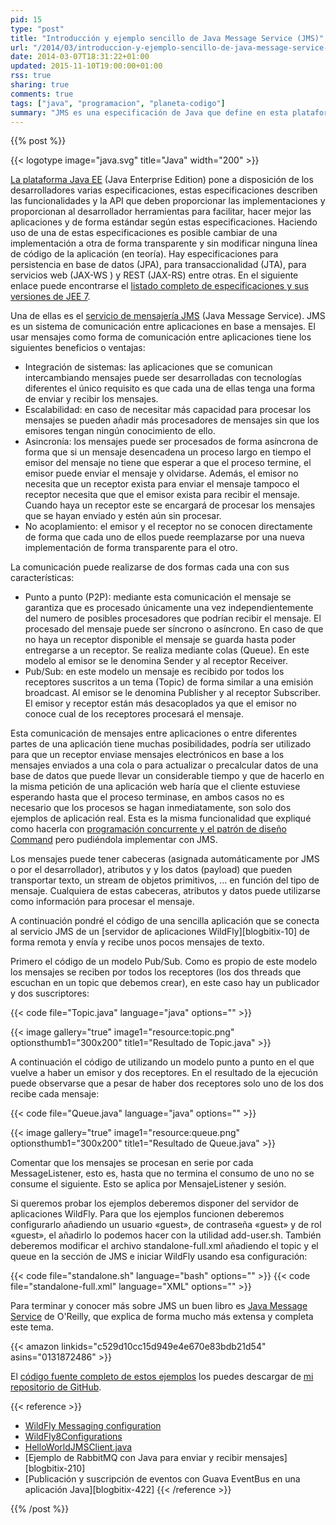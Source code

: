 ```yaml
---
pid: 15
type: "post"
title: "Introducción y ejemplo sencillo de Java Message Service (JMS)"
url: "/2014/03/introduccion-y-ejemplo-sencillo-de-java-message-service-jms/"
date: 2014-03-07T18:31:22+01:00
updated: 2015-11-10T19:00:00+01:00
rss: true
sharing: true
comments: true
tags: ["java", "programacion", "planeta-codigo"]
summary: "JMS es una especificación de Java que define en esta plataforma una forma comunicación entre aplicaciones basada en el intercambio de mensajes. Los mensajes permiten a las aplicaciones no conocerse entre sí y comunicarse de forma asíncrona pudiendo hacer que los mensajes de una cola solo sean consumidos por un único receptor o por varios suscriptores interesados en un determinado tema. En el código de ejemplo muestro tanto la comunicación con colas (queues) como con temas (topics)"
---
```


{{% post %}}

{{< logotype image="java.svg" title="Java" width="200" >}}

[La plataforma Java EE](https://en.wikipedia.org/wiki/Java_Platform,_Enterprise_Edition) (Java Enterprise Edition) pone a disposición de los desarrolladores varias especificaciones, estas especificaciones describen las funcionalidades y la API que deben proporcionar las implementaciones y proporcionan al desarrollador herramientas para facilitar, hacer mejor las aplicaciones y de forma estándar según estas especificaciones. Haciendo uso de una de estas especificaciones es posible cambiar de una implementación a otra de forma transparente y sin modificar ninguna línea de código de la aplicación (en teoría). Hay especificaciones para persistencia en base de datos (JPA), para transaccionalidad (JTA), para servicios web (JAX-WS ) y REST (JAX-RS) entre otras. En el siguiente enlace puede encontrarse el [listado completo de especificaciones y sus versiones de JEE 7](https://glassfish.java.net/downloads/ri/).

Una de ellas es el [servicio de mensajería JMS](https://es.wikipedia.org/wiki/Java_Message_Service) (Java Message Service). JMS es un sistema de comunicación entre aplicaciones en base a mensajes. El usar mensajes como forma de comunicación entre aplicaciones tiene los siguientes beneficios o ventajas:

* Integración de sistemas: las aplicaciones que se comunican intercambiando mensajes puede ser desarrolladas con tecnologías diferentes el único requisito es que cada una de ellas tenga una forma de enviar y recibir los mensajes.
* Escalabilidad: en caso de necesitar más capacidad para procesar los mensajes se pueden añadir más procesadores de mensajes sin que los emisores tengan ningún conocimiento de ello.
* Asincronía: los mensajes puede ser procesados de forma asíncrona de forma que si un mensaje desencadena un proceso largo en tiempo el emisor del mensaje no tiene que esperar a que el proceso termine, el emisor puede enviar el mensaje y olvidarse. Además, el emisor no necesita que un receptor exista para enviar el mensaje tampoco el receptor necesita que que el emisor exista para recibir el mensaje. Cuando haya un receptor este se encargará de procesar los mensajes que se hayan enviado y estén aún sin procesar.
* No acoplamiento: el emisor y el receptor no se conocen directamente de forma que cada uno de ellos puede reemplazarse por una nueva implementación de forma transparente para el otro.

La comunicación puede realizarse de dos formas cada una con sus características:

* Punto a punto (P2P): mediante esta comunicación el mensaje se garantiza que es procesado únicamente una vez independientemente del numero de posibles procesadores que podrían recibir el mensaje. El procesado del mensaje puede ser síncrono o asíncrono. En caso de que no haya un receptor disponible el mensaje se guarda hasta poder entregarse a un receptor. Se realiza mediante colas (Queue). En este modelo al emisor se le denomina Sender y al receptor Receiver.
* Pub/Sub: en este modelo un mensaje es recibido por todos los receptores suscritos a un tema (Topic) de forma similar a una emisión broadcast. Al emisor se le denomina Publisher y al receptor Subscriber. El emisor y receptor están más desacoplados ya que el emisor no conoce cual de los receptores procesará el mensaje.

Esta comunicación de mensajes entre aplicaciones o entre diferentes partes de una aplicación tiene muchas posibilidades, podría ser utilizado para que un receptor enviase mensajes electrónicos en base a los mensajes enviados a una cola o para actualizar o precalcular datos de una base de datos que puede llevar un considerable tiempo y que de hacerlo en la misma petición de una aplicación web haría que el cliente estuviese esperando hasta que el proceso terminase, en ambos casos no es necesario que los procesos se hagan inmediatamente, son solo dos ejemplos de aplicación real. Esta es la misma funcionalidad que expliqué como hacerla con [programación concurrente y el patrón de diseño Command](https://elblogdepicodev.blogspot.com.es/2012/04/ejemplo-del-patron-de-diseno-command-y.html) pero pudiéndola implementar con JMS.

Los mensajes puede tener cabeceras (asignada automáticamente por JMS o por el desarrollador), atributos y y los datos (payload) que pueden transportar texto, un stream de objetos primitivos, ... en función del tipo de mensaje. Cualquiera de estas cabeceras, atributos y datos puede utilizarse como información	 para procesar el mensaje.

A continuación pondré el código de una sencilla aplicación que se conecta al servicio JMS de un [servidor de aplicaciones WildFly][blogbitix-10] de forma remota y envía y recibe unos pocos mensajes de texto.

Primero el código de un modelo Pub/Sub. Como es propio de este modelo los mensajes se reciben por todos los receptores (los dos threads que escuchan en un topic que debemos crear), en este caso hay un publicador y dos suscriptores:

{{< code file="Topic.java" language="java" options="" >}}

{{< image
    gallery="true"
    image1="resource:topic.png" optionsthumb1="300x200" title1="Resultado de Topic.java" >}}

A continuación el código de utilizando un modelo punto a punto en el que vuelve a haber un emisor y dos receptores. En el resultado de la ejecución puede observarse que a pesar de haber dos receptores solo uno de los dos recibe cada mensaje:

{{< code file="Queue.java" language="java" options="" >}}

{{< image
    gallery="true"
    image1="resource:queue.png" optionsthumb1="300x200" title1="Resultado de Queue.java" >}}

Comentar que los mensajes se procesan en serie por cada MessageListener, esto es, hasta que no termina el consumo de uno no se consume el siguiente. Esto se aplica por MensajeListener y sesión.

Si queremos probar los ejemplos deberemos disponer del servidor de aplicaciones WildFly. Para que los ejemplos funcionen deberemos configurarlo añadiendo un usuario «guest», de contraseña «guest» y de rol «guest», el añadirlo lo podemos hacer con la utilidad add-user.sh. También deberemos modificar el archivo standalone-full.xml añadiendo el topic y el queue en la sección de JMS e iniciar WildFly usando esa configuración:

{{< code file="standalone.sh" language="bash" options="" >}}
{{< code file="standalone-full.xml" language="XML" options="" >}}

Para terminar y conocer más sobre JMS un buen libro es [Java Message Service](https://amzn.to/37y9WYA) de O'Reilly, que explica de forma mucho más extensa y completa este tema.

{{< amazon
    linkids="c529d10cc15d949e4e670e83bdb21d54"
    asins="0131872486" >}}

El [código fuente completo de estos ejemplos](https://github.com/picodotdev/blog-ejemplos/tree/master/HolaMundoJMS) los puedes descargar de [mi repositorio de GitHub](https://github.com/picodotdev/blog-ejemplos).

{{< reference >}}
* [WildFly Messaging configuration](https://docs.jboss.org/author/display/WFLY8/Messaging+configuration)
* [WildFly8Configurations](https://docs.jboss.org/author/display/WFLY8/Getting+Started+Guide#GettingStartedGuide-WildFly8Configurations)
* [HelloWorldJMSClient.java](https://github.com/wildfly/quickstart/blob/master/helloworld-jms/src/main/java/org/jboss/as/quickstarts/jms/HelloWorldJMSClient.java)
* [Ejemplo de RabbitMQ con Java para enviar y recibir mensajes][blogbitix-210]
* [Publicación y suscripción de eventos con Guava EventBus en una aplicación Java][blogbitix-422]
{{< /reference >}}

{{% /post %}}
